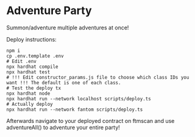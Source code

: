 # Adventure Party

Summon/adventure multiple adventures at once!

Deploy instructions:
```
npm i
cp .env.template .env
# Edit .env
npx hardhat compile
npx hardhat test
# !!! Edit constructor_params.js file to choose which class IDs you want !!! The default is one of each class.
# Test the deploy tx
npx hardhat node
npx hardhat run --network localhost scripts/deploy.ts
# Actually deploy
npx hardhat run --network fantom scripts/deploy.ts
```

Afterwards navigate to your deployed contract on ftmscan and use adventureAll() to adventure your entire party!
